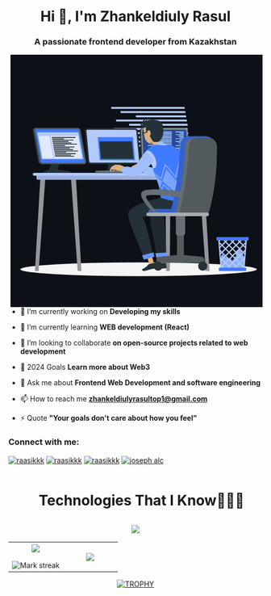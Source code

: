 <h1 align="center">Hi 👋, I'm Zhankeldiuly Rasul</h1>
<h3 align="center">A passionate frontend developer from Kazakhstan</h3>

<p><img align="right" src="https://github.com/raasikkk/raasikkk/blob/main/animation_500_kxa883sd.gif" alt="raasikkk-gif" /></p>
<br>

- 🔭 I’m currently working on **Developing my skills**

- 🌱 I’m currently learning **WEB development (React)**

- 👯 I’m looking to collaborate **on open-source projects related to web development**

- 🤝 2024 Goals **Learn more about Web3**

- 💬 Ask me about **Frontend Web Development and software engineering**

- 📫 How to reach me **zhankeldiulyrasultop1@gmail.com**

- ⚡ Quote **"Your goals don't care about how you feel"**

<h3 align="left">Connect with me:</h3>
<p align="left">
<a href="#" target="blank"><img align="center" src="https://raw.githubusercontent.com/rahuldkjain/github-profile-readme-generator/master/src/images/icons/Social/linked-in-alt.svg" alt="raasikkk" height="30" width="40" /></a>
<a href="https://www.instagram.com/raasikkk" target="blank"><img align="center" src="https://raw.githubusercontent.com/rahuldkjain/github-profile-readme-generator/master/src/images/icons/Social/instagram.svg" alt="raasikkk" height="30" width="40" /></a>
        <a href="#" target="blank"><img align="center" src="https://raw.githubusercontent.com/rahuldkjain/github-profile-readme-generator/master/src/images/icons/Social/behance.svg" alt="raasikkk" height="30" width="40" /></a>
<a href="#" target="blank"><img align="center" src="https://raw.githubusercontent.com/rahuldkjain/github-profile-readme-generator/master/src/images/icons/Social/discord.svg" alt="joseph alc" height="30" width="40" /></a>
</p>
<!--- trophy (start) -->

<!--h1 without bottom border-->
<div id="user-content-toc">
  <ul align="center">
   
 <summary><h1 style="display: inline-block">Technologies That I Know👨🏻‍💻</h1></summary>
  </ul>
</div>
<!--tech stack icons-->
<p align="center">
  <a href="https://skillicons.dev">
    <img src="https://skillicons.dev/icons?i=git,html,css,js,sass,postgres,express,figma,firebase,github,linux,mongodb,mysql,nodejs,django,postman,py,react,vite,tailwind,bootstrap,vscode,blender,netlify&perline=14" />
  </a>
</p>


<!--- stats & Trophy (start) -->
<p align="center">
<!--- stats (start) -->
<table align="center">
<tr border="none">
<td width="50%" align="center">
  
  <img  align="center"  src="https://github-readme-stats.vercel.app/api?username=raasikkk&theme=dark&show_icons=true&count_private=true" />
  <br></br>
  <img  title="🔥 Get streak stats for your profile at git.io/streak-stats" alt="Mark streak" src="https://github-readme-streak-stats.herokuapp.com/?user=raasikkk&theme=dark&hide_border=false" /> 
</td>

<td width="50%" align="center">

  <img  align="center"  src="https://github-readme-stats.anuraghazra1.vercel.app/api/top-langs/?username=raasikkk&theme=dark&hide_border=false&no-bg=true&no-frame=true&langs_count=10"/>
  
  </td>
</tr>
</table>
<!--- stats (end) -->


<!--- trophy (start) -->
<div align=center>
  <a href="https://github.com/raasikkk/github-profile-trophy" title="Go to Source">
      <img align="center" width=84% src="https://github-profile-trophy.vercel.app/?username=raasikkk&theme=radical&row=1&column=4&margin-h=15&margin-w=5&no-bg=true" alt="TROPHY" />
    </a>
</div>
<!--- trophy (end) -->


<!--h1 without bottom border-->
<div id="user-content-toc">
  <ul align="center">
   
